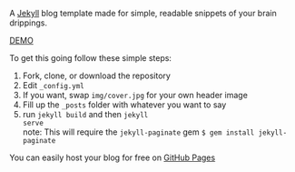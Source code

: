 A [Jekyll](https://jekyllrb.com/) blog template made for simple, readable snippets of your brain drippings.

[DEMO](http://adueck.github.io/cayman-blog/)

To get this going follow these simple steps:

1. Fork, clone, or download the repository
2. Edit <code>_config.yml</code>
3. If you want, swap `img/cover.jpg` for your own header image
3. Fill up the `_posts` folder with whatever you want to say
4. run <code>jekyll build</code> and then <code>jekyll serve</code>  
note: This will require the `jekyll-paginate` gem `$ gem install jekyll-paginate`

You can easily host your blog for free on [GitHub Pages](https://pages.github.com/)

